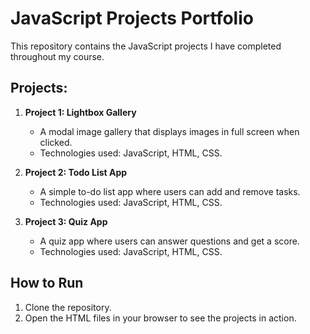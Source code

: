 # JavaScript Projects Portfolio

This repository contains the JavaScript projects I have completed throughout my course.

## Projects:

1. **Project 1: Lightbox Gallery**  
   - A modal image gallery that displays images in full screen when clicked.
   - Technologies used: JavaScript, HTML, CSS.

2. **Project 2: Todo List App**  
   - A simple to-do list app where users can add and remove tasks.
   - Technologies used: JavaScript, HTML, CSS.

3. **Project 3: Quiz App**  
   - A quiz app where users can answer questions and get a score.
   - Technologies used: JavaScript, HTML, CSS.

## How to Run

1. Clone the repository.
2. Open the HTML files in your browser to see the projects in action.

